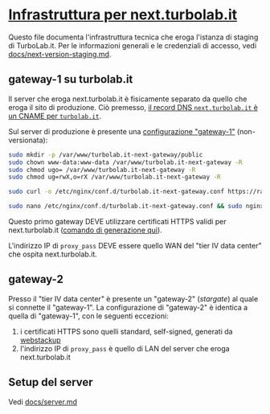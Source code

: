 # [Infrastruttura per next.turbolab.it](https://github.com/TurboLabIt/TurboLab.it/blob/main/docs/next-server.md)

Questo file documenta l'infrastruttura tecnica che eroga l'istanza di staging di TurboLab.it. Per le informazioni generali e le credenziali di accesso, vedi [docs/next-version-staging.md](https://github.com/TurboLabIt/TurboLab.it/blob/main/docs/next-version-staging.md).


## gateway-1 su turbolab.it

Il server che eroga next.turbolab.it è fisicamente separato da quello che eroga il sito di produzione. Ciò premesso, [il record DNS `next.turbolab.it` è un CNAME per `turbolab.it`](https://mxtoolbox.com/SuperTool.aspx?action=a%3anext.turbolab.it&run=toolpage).

Sul server di produzione è presente una [configurazione "gateway-1"](https://github.com/TurboLabIt/TurboLab.it/blob/main/config/custom/staging/nginx-gateway.conf) (non-versionata):

````bash
sudo mkdir -p /var/www/turbolab.it-next-gateway/public
sudo chown www-data:www-data /var/www/turbolab.it-next-gateway -R
sudo chmod ugo= /var/www/turbolab.it-next-gateway -R
sudo chmod ug=rwX,o=rX /var/www/turbolab.it-next-gateway -R

sudo curl -o /etc/nginx/conf.d/turbolab.it-next-gateway.conf https://raw.githubusercontent.com/TurboLabIt/TurboLab.it/refs/heads/main/config/custom/staging/nginx-gateway.conf

sudo nano /etc/nginx/conf.d/turbolab.it-next-gateway.conf && sudo nginx -t && sudo service nginx reload

````

Questo primo gateway DEVE utilizzare certificati HTTPS validi per next.turbolab.it ([comando di generazione qui](https://github.com/TurboLabIt/TurboLab.it/blob/main/config/custom/staging/nginx-gateway.conf)).

L'indirizzo IP di `proxy_pass` DEVE essere quello WAN del "tier IV data center" che ospita next.turbolab.it.


## gateway-2

Presso il "tier IV data center" è presente un "gateway-2" (*stargate*) al quale si connette il "gateway-1". La configurazione di "gateway-2" è identica a quella di "gateway-1", con le seguenti eccezioni:

1. i certificati HTTPS sono quelli standard, self-signed, generati da [webstackup](https://github.com/TurboLabIt/webstackup)
2. l'indirizzo IP di `proxy_pass` è quello di LAN del server che eroga next.turbolab.it


## Setup del server

Vedi [docs/server.md](https://github.com/TurboLabIt/TurboLab.it/blob/main/docs/server.md)
